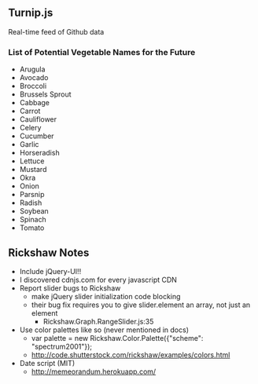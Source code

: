 ## Turnip.js

Real-time feed of Github data

### List of Potential Vegetable Names for the Future

* Arugula
* Avocado
* Broccoli
* Brussels Sprout
* Cabbage
* Carrot
* Cauliflower
* Celery
* Cucumber
* Garlic
* Horseradish
* Lettuce
* Mustard
* Okra
* Onion
* Parsnip
* Radish
* Soybean
* Spinach
* Tomato


## Rickshaw Notes

* Include jQuery-UI!!
* I discovered cdnjs.com for every javascript CDN
* Report slider bugs to Rickshaw
  * make jQuery slider initialization code blocking
  * their bug fix requires you to give slider.element an array, not just an element
    * Rickshaw.Graph.RangeSlider.js:35
* Use color palettes like so (never mentioned in docs)
  * var palette = new Rickshaw.Color.Palette({"scheme": "spectrum2001"});
  * http://code.shutterstock.com/rickshaw/examples/colors.html
* Date script (MIT)
  * http://memeorandum.herokuapp.com/